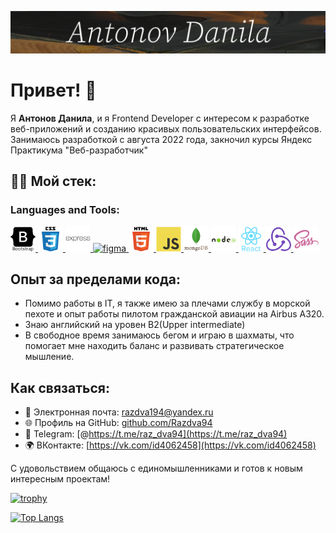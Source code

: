 ![Header](https://github.com/Razdva94/Razdva94/blob/main/assets/Danila%20logo.png)


# Привет! 👋

Я **Антонов Данила**, и я Frontend Developer с интересом к разработке веб-приложений и созданию красивых пользовательских интерфейсов. Занимаюсь разработкой с августа 2022 года, закночил курсы Яндекс Практикума "Веб-разработчик"

## 👨‍💻 Мой стек:

<h3 align="left">Languages and Tools:</h3>
<p align="left"> <a href="https://getbootstrap.com" target="_blank" rel="noreferrer"> <img src="https://raw.githubusercontent.com/devicons/devicon/master/icons/bootstrap/bootstrap-plain-wordmark.svg" alt="bootstrap" width="40" height="40"/> </a> <a href="https://www.w3schools.com/css/" target="_blank" rel="noreferrer"> <img src="https://raw.githubusercontent.com/devicons/devicon/master/icons/css3/css3-original-wordmark.svg" alt="css3" width="40" height="40"/> </a> <a href="https://expressjs.com" target="_blank" rel="noreferrer"> <img src="https://raw.githubusercontent.com/devicons/devicon/master/icons/express/express-original-wordmark.svg" alt="express" width="40" height="40"/> </a> <a href="https://www.figma.com/" target="_blank" rel="noreferrer"> <img src="https://www.vectorlogo.zone/logos/figma/figma-icon.svg" alt="figma" width="40" height="40"/> </a> <a href="https://www.w3.org/html/" target="_blank" rel="noreferrer"> <img src="https://raw.githubusercontent.com/devicons/devicon/master/icons/html5/html5-original-wordmark.svg" alt="html5" width="40" height="40"/> </a> <a href="https://developer.mozilla.org/en-US/docs/Web/JavaScript" target="_blank" rel="noreferrer"> <img src="https://raw.githubusercontent.com/devicons/devicon/master/icons/javascript/javascript-original.svg" alt="javascript" width="40" height="40"/> </a> <a href="https://www.mongodb.com/" target="_blank" rel="noreferrer"> <img src="https://raw.githubusercontent.com/devicons/devicon/master/icons/mongodb/mongodb-original-wordmark.svg" alt="mongodb" width="40" height="40"/> </a> <a href="https://nodejs.org" target="_blank" rel="noreferrer"> <img src="https://raw.githubusercontent.com/devicons/devicon/master/icons/nodejs/nodejs-original-wordmark.svg" alt="nodejs" width="40" height="40"/> </a> <a href="https://reactjs.org/" target="_blank" rel="noreferrer"> <img src="https://raw.githubusercontent.com/devicons/devicon/master/icons/react/react-original-wordmark.svg" alt="react" width="40" height="40"/> </a> <a href="https://redux.js.org" target="_blank" rel="noreferrer"> <img src="https://raw.githubusercontent.com/devicons/devicon/master/icons/redux/redux-original.svg" alt="redux" width="40" height="40"/> </a> <a href="https://sass-lang.com" target="_blank" rel="noreferrer"> <img src="https://raw.githubusercontent.com/devicons/devicon/master/icons/sass/sass-original.svg" alt="sass" width="40" height="40"/> </a> </p>

## Опыт за пределами кода:

- Помимо работы в IT, я также имею за плечами службу в морской пехоте и опыт работы пилотом гражданской авиации на Airbus A320.
- Знаю английский на уровен B2(Upper intermediate)
- В свободное время занимаюсь бегом и играю в шахматы, что помогает мне находить баланс и развивать стратегическое мышление.

## Как связаться:

- 📧 Электронная почта: razdva194@yandex.ru
- 🌐 Профиль на GitHub: [github.com/Razdva94](https://github.com/Razdva94)
- 📱 Telegram: [@https://t.me/raz_dva94](https://t.me/raz_dva94)
- 🌍 ВКонтакте: [https://vk.com/id4062458](https://vk.com/id4062458)

С удовольствием общаюсь с единомышленниками и готов к новым интересным проектам!

[![trophy](https://github-profile-trophy.vercel.app/?username=Razdva94&theme=onedark)](https://github.com/ryo-ma/github-profile-trophy)

[![Top Langs](https://github-readme-stats.vercel.app/api/top-langs/?username=Razdva94&layout=pie)](https://github.com/anuraghazra/github-readme-stats)
